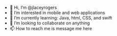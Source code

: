 - 👋 Hi, I’m @jlaceyrogers
- 👀 I’m interested in mobile and web applications
- 🌱 I’m currently learning: Java, html, CSS, and swift
- 💞️ I’m looking to collaborate on anything
- 📫 How to reach me is message me here

<!---
jlaceyrogers/jlaceyrogers is a ✨ special ✨ repository because its `README.md` (this file) appears on your GitHub profile.
You can click the Preview link to take a look at your changes.
--->
